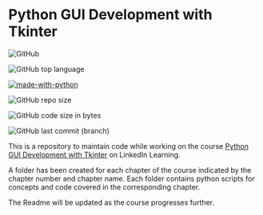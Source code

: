 # Python GUI Development with Tkinter

![GitHub](https://img.shields.io/github/license/samujjwaal/Tkinter-GUI)

![GitHub top language](https://img.shields.io/github/languages/top/samujjwaal/Tkinter-GUI)

[![made-with-python](https://img.shields.io/badge/Made%20with-Python-1f425f.svg)](https://www.python.org/)

![GitHub repo size](https://img.shields.io/github/repo-size/samujjwaal/Tkinter-GUI)

![GitHub code size in bytes](https://img.shields.io/github/languages/code-size/samujjwaal/Tkinter-GUI)

![GitHub last commit (branch)](https://img.shields.io/github/last-commit/samujjwaal/Tkinter-GUI/master)

This is a repository to maintain code while working on the course [Python GUI Development with Tkinter](https://www.linkedin.com/learning/python-gui-development-with-tkinter-2) on LinkedIn Learning.

A folder has been created for each chapter of the course indicated by the chapter number and chapter name. Each folder contains python scripts for concepts and code covered in the corresponding chapter. 

The Readme will be updated as the course progresses further.
